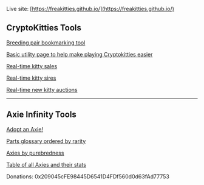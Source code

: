 

Live site: [https://freakitties.github.io/](https://freakitties.github.io/)


## CryptoKitties Tools

[Breeding pair bookmarking tool](/breeding.html)

[Basic utility page to help make playing Cryptokitties easier](/w3.html)

[Real-time kitty sales](/auctions/auctions.html)

[Real-time kitty sires](/sires/sires.html)

[Real-time new kitty auctions](/newauctions/newauctions.html)


---

## Axie Infinity Tools

[Adopt an Axie!](https://axieinfinity.com/adopt-axies?r=CHl5UkYrgttjndv97yqxcY_6dnY)

[Parts glossary ordered by rarity](/axie/traits.html)

[Axies by purebredness](/axie/top.html)

[Table of all Axies and their stats](/axie/stats.html)


Donations: 0x209045cFE98445D6541D4FDf560d0d63fAd77753
